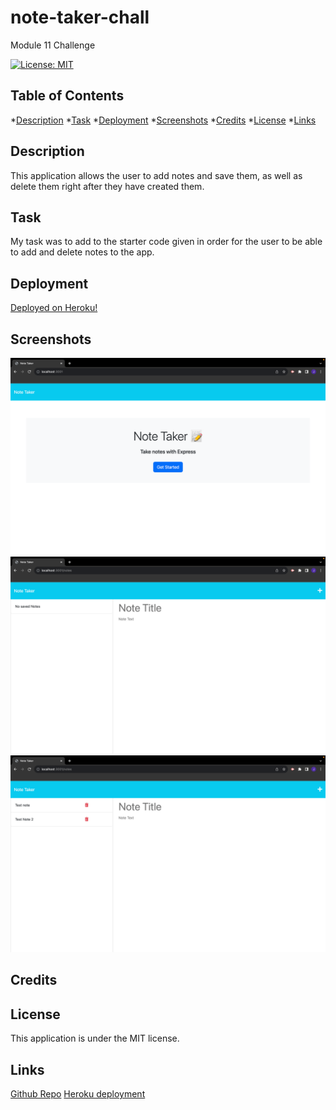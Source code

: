 # note-taker-chall
Module 11 Challenge 

[![License: MIT](https://img.shields.io/badge/License-MIT-yellow.svg)](https://opensource.org/licenses/MIT)

## Table of Contents 
*[Description](#description)
*[Task](#task)
*[Deployment](*deployment)
*[Screenshots](#screenshots)
*[Credits](#credits)
*[License](#license)
*[Links](#links)

## Description
This application allows the user to add notes and save them, as well as delete them right after they have created them.

## Task
My task was to add to the starter code given in order for the user to be able to add and delete notes to the app.

## Deployment
[Deployed on Heroku!](https://evening-brook-28688-ada47a4c6a1f.herokuapp.com/)

## Screenshots 
![Front Page](<Screenshot 2023-09-14 at 6.41.22 PM.png>)
![Note Page](<Screenshot 2023-09-14 at 6.41.37 PM.png>)
![New Notes](<Screenshot 2023-09-14 at 6.42.01 PM.png>)

## Credits 

## License 
This application is under the MIT license.

## Links
[Github Repo](https://github.com/jotex11/note-taker-chall)
[Heroku deployment](https://evening-brook-28688-ada47a4c6a1f.herokuapp.com/)
